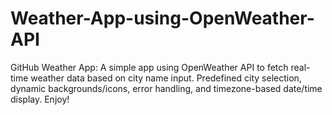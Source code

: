 # Weather-App-using-OpenWeather-API
GitHub Weather App: A simple app using OpenWeather API to fetch real-time weather data based on city name input. Predefined city selection, dynamic backgrounds/icons, error handling, and timezone-based date/time display. Enjoy!
